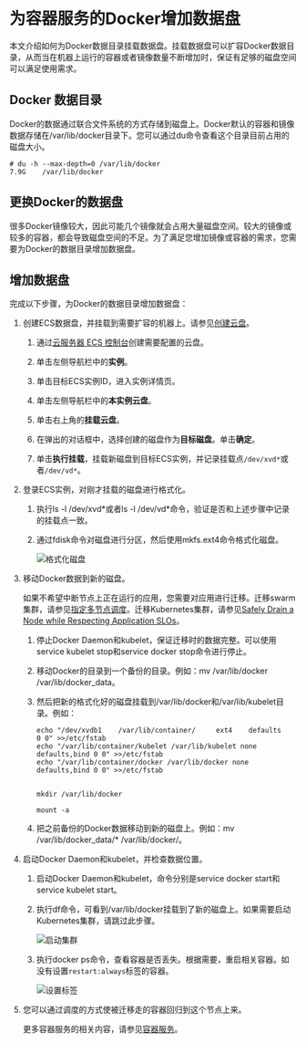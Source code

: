 # 为容器服务的Docker增加数据盘

本文介绍如何为Docker数据目录挂载数据盘。挂载数据盘可以扩容Docker数据目录，从而当在机器上运行的容器或者镜像数量不断增加时，保证有足够的磁盘空间可以满足使用需求。

## Docker 数据目录

Docker的数据通过联合文件系统的方式存储到磁盘上。Docker默认的容器和镜像数据存储在/var/lib/docker目录下。您可以通过du命令查看这个目录目前占用的磁盘大小。

```
# du -h --max-depth=0 /var/lib/docker
7.9G    /var/lib/docker
```

## 更换Docker的数据盘

很多Docker镜像较大，因此可能几个镜像就会占用大量磁盘空间。较大的镜像或较多的容器，都会导致磁盘空间的不足。为了满足您增加镜像或容器的需求，您需要为Docker的数据目录增加数据盘。

## 增加数据盘

完成以下步骤，为Docker的数据目录增加数据盘：

1.  创建ECS数据盘，并挂载到需要扩容的机器上。请参见[创建云盘](/cn.zh-CN/块存储/云盘基础操作/创建云盘/创建云盘.md)。

    1.  通过[云服务器 ECS 控制台](https://ecs.console.aliyun.com/)创建需要配置的云盘。

    2.  单击左侧导航栏中的**实例**。

    3.  单击目标ECS实例ID，进入实例详情页。

    4.  单击左侧导航栏中的**本实例云盘**。

    5.  单击右上角的**挂载云盘**。

    6.  在弹出的对话框中，选择创建的磁盘作为**目标磁盘**。单击**确定**。

    7.  单击**执行挂载**，挂载新磁盘到目标ECS实例，并记录挂载点`/dev/xvd*`或者`/dev/vd*`。

2.  登录ECS实例，对刚才挂载的磁盘进行格式化。

    1.  执行ls -l /dev/xvd\*或者ls -l /dev/vd\*命令，验证是否和上述步骤中记录的挂载点一致。

    2.  通过fdisk命令对磁盘进行分区，然后使用mkfs.ext4命令格式化磁盘。

        ![格式化磁盘](https://static-aliyun-doc.oss-accelerate.aliyuncs.com/assets/img/zh-CN/2675659951/p38212.png)

3.  移动Docker数据到新的磁盘。

    如果不希望中断节点上正在运行的应用，您需要对应用进行迁移。迁移swarm集群，请参见[指定多节点调度](/cn.zh-CN/用户指南/应用管理/指定多节点调度.md)。迁移Kubernetes集群，请参见[Safely Drain a Node while Respecting Application SLOs](https://kubernetes.io/docs/tasks/administer-cluster/safely-drain-node/)。

    1.  停止Docker Daemon和kubelet，保证迁移时的数据完整。可以使用service kubelet stop和service docker stop命令进行停止。

    2.  移动Docker的目录到一个备份的目录。例如：mv /var/lib/docker /var/lib/docker\_data。

    3.  然后把新的格式化好的磁盘挂载到/var/lib/docker和/var/lib/kubelet目录。例如：

        ```
        echo "/dev/xvdb1    /var/lib/container/     ext4    defaults        0 0" >>/etc/fstab
        echo "/var/lib/container/kubelet /var/lib/kubelet none defaults,bind 0 0" >>/etc/fstab
        echo "/var/lib/container/docker /var/lib/docker none defaults,bind 0 0" >>/etc/fstab
        
        
        mkdir /var/lib/docker
        
        mount -a
        ```

    4.  把之前备份的Docker数据移动到新的磁盘上。例如：mv /var/lib/docker\_data/\* /var/lib/docker/。

4.  启动Docker Daemon和kubelet，并检查数据位置。

    1.  启动Docker Daemon和kubelet，命令分别是service docker start和service kubelet start。

    2.  执行df命令，可看到/var/lib/docker挂载到了新的磁盘上。如果需要启动Kubernetes集群，请跳过此步骤。

        ![启动集群](https://static-aliyun-doc.oss-accelerate.aliyuncs.com/assets/img/zh-CN/2675659951/p38133.png)

    3.  执行docker ps命令，查看容器是否丢失。根据需要，重启相关容器。如没有设置`restart:always`标签的容器。

        ![设置标签](https://static-aliyun-doc.oss-accelerate.aliyuncs.com/assets/img/zh-CN/2675659951/p38134.png)

5.  您可以通过调度的方式使被迁移走的容器回归到这个节点上来。

    更多容器服务的相关内容，请参见[容器服务](https://www.aliyun.com/product/containerservice)。



